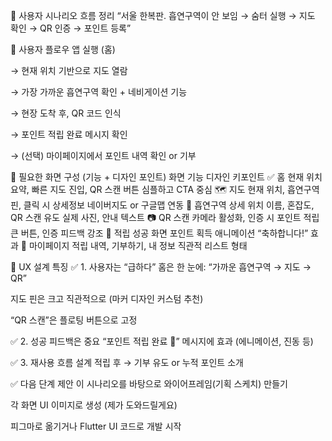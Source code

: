 🧭 사용자 시나리오 흐름 정리
“서울 한복판. 흡연구역이 안 보임 → 숨터 실행 → 지도 확인 → QR 인증 → 포인트 등록”

🔁 사용자 플로우
앱 실행 (홈)

→ 현재 위치 기반으로 지도 열람

→ 가장 가까운 흡연구역 확인 + 네비게이션 기능

→ 현장 도착 후, QR 코드 인식

→ 포인트 적립 완료 메시지 확인

→ (선택) 마이페이지에서 포인트 내역 확인 or 기부

📱 필요한 화면 구성 (기능 + 디자인 포인트)
화면	기능	디자인 키포인트
✅ 홈	현재 위치 요약, 빠른 지도 진입, QR 스캔 버튼	심플하고 CTA 중심
🗺 지도	현재 위치, 흡연구역 핀, 클릭 시 상세정보	네이버지도 or 구글맵 연동
📍 흡연구역 상세	위치 이름, 혼잡도, QR 스캔 유도	실제 사진, 안내 텍스트
📷 QR 스캔	카메라 활성화, 인증 시 포인트 적립	큰 버튼, 인증 피드백 강조
🎉 적립 성공 화면	포인트 획득 애니메이션	“축하합니다!” 효과
👤 마이페이지	적립 내역, 기부하기, 내 정보	직관적 리스트 형태

🎨 UX 설계 특징
✅ 1. 사용자는 “급하다”
홈은 한 눈에: “가까운 흡연구역 → 지도 → QR”

지도 핀은 크고 직관적으로 (마커 디자인 커스텀 추천)

“QR 스캔”은 플로팅 버튼으로 고정

✅ 2. 성공 피드백은 중요
“포인트 적립 완료 🎉” 메시지에 효과 (에니메이션, 진동 등)

✅ 3. 재사용 흐름 설계
적립 후 → 기부 유도 or 누적 포인트 소개

✅ 다음 단계 제안
이 시나리오를 바탕으로 와이어프레임(기획 스케치) 만들기

각 화면 UI 이미지로 생성 (제가 도와드릴게요)

피그마로 옮기거나 Flutter UI 코드로 개발 시작

